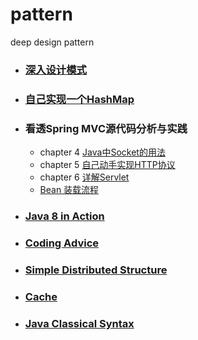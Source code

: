 # pattern
deep design pattern

- ### [深入设计模式](https://github.com/Zychaowill/pattern/tree/master/src/com/jangz/pattern)

- ### [自己实现一个HashMap](https://github.com/Zychaowill/pattern/tree/master/src/com/jangz/structure/map)

- ### 看透Spring MVC源代码分析与实践
	- chapter 4 [Java中Socket的用法](https://github.com/Zychaowill/pattern/tree/master/src/com/jangz/deepinspringmvc/socket)
	- chapter 5 [自己动手实现HTTP协议](https://github.com/Zychaowill/pattern/tree/master/src/com/jangz/deepinspringmvc/http)
	- chapter 6 [详解Servlet](https://blog.csdn.net/qq_17776287/article/details/78118769)
	- [Bean 装载流程](https://github.com/Zychaowill/pattern/tree/master/src/com/jangz/deepinspringmvc/simple)

- ### [Java 8 in Action](https://github.com/Zychaowill/pattern/tree/master/src/com/jangz/syntax/newfeature)

- ### [Coding Advice](https://github.com/Zychaowill/pattern/tree/master/src/com/jangz/adviceoof)

- ### [Simple Distributed Structure](https://github.com/Zychaowill/pattern/tree/master/src/com/jangz/distribution)

- ### [Cache](https://github.com/Zychaowill/pattern/tree/master/src/com/jangz/cache)

- ### [Java Classical Syntax](https://github.com/Zychaowill/pattern/tree/master/src/com/jangz/syntax)